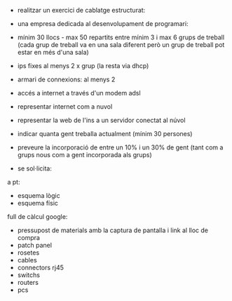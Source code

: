 - realitzar un exercici de cablatge estructurat:
- una empresa dedicada al desenvolupament de programari:
- mínim 30 llocs - max 50 repartits entre mínim 3 i max 6 grups de treball (cada grup de treball va en una sala diferent però un grup de treball pot estar en més d'una sala)
- ips fixes al menys 2 x grup (la resta via dhcp)
- armari de connexions: al menys 2
- accés a internet a través d'un modem adsl
- representar internet com a nuvol
- representar la web de l'ins a un servidor conectat al núvol
- indicar quanta gent treballa actualment (mínim 30 persones)
- preveure la incorporació de entre un 10% i un 30% de gent (tant com a grups nous com a gent incorporada als grups)


- se sol·licita:

a pt:
- esquema lògic
- esquema físic

full de càlcul google:
- pressupost de materials amb la captura de pantalla i link al lloc de compra 
- patch panel
- rosetes
- cables
- connectors rj45
- switchs 
- routers
- pcs
